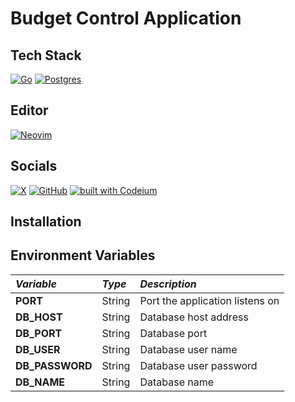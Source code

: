 # Budget Control Application

## Tech Stack

[![Go](https://img.shields.io/badge/go-%2300ADD8.svg?style=for-the-badge&logo=go&logoColor=white)](https://go.dev)
[![Postgres](https://img.shields.io/badge/postgres-%23316192.svg?style=for-the-badge&logo=postgresql&logoColor=white)](https://www.postgresql.org/)

## Editor

[![Neovim](https://img.shields.io/badge/NeoVim-%2357A143.svg?&style=for-the-badge&logo=neovim&logoColor=white)](https://neovim.io/)

## Socials

[![X](https://img.shields.io/badge/X-%23000000.svg?style=for-the-badge&logo=X&logoColor=white)](https://x.com/alcb1310)
[![GitHub](https://img.shields.io/badge/GitHub-%23121011.svg?style=for-the-badge&logo=GitHub&logoColor=white)](https://github.com/alcb1310)
[![built with Codeium](https://codeium.com/badges/main)](https://codeium.com/profile/alcb1310)

## Installation

## Environment Variables

| ***Variable*** | ***Type*** | ***Description*** |
| :--- | :--- | :--- |
| **PORT** | String | Port the application listens on |
| **DB_HOST** | String | Database host address |
| **DB_PORT** | String | Database port |
| **DB_USER** | String | Database user name |
| **DB_PASSWORD** | String | Database user password |
| **DB_NAME** | String | Database name |
